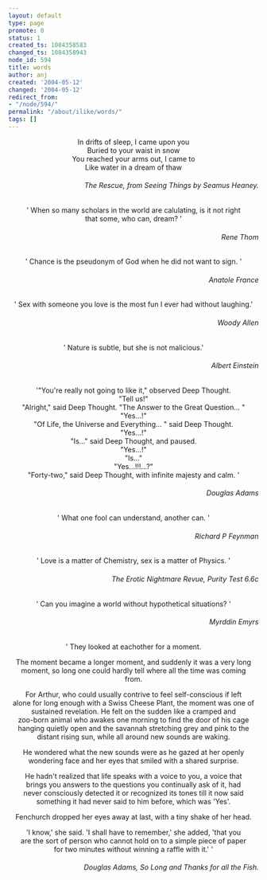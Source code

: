 ```yaml
---
layout: default
type: page
promote: 0
status: 1
created_ts: 1084358583
changed_ts: 1084358943
node_id: 594
title: words
author: anj
created: '2004-05-12'
changed: '2004-05-12'
redirect_from:
- "/node/594/"
permalink: "/about/ilike/words/"
tags: []
---
```

<p align="center">
In drifts of sleep, I came upon you<br>
Buried to your waist in snow<br>
You reached your arms out, I came to<br>
Like water in a dream of thaw
</p>
<h6 align="right">The Rescue, from Seeing Things by Seamus Heaney.</h6>

<!--break-->

<p align="center">
' When so many scholars in the world are calulating, is it not right <br>
that some, who can, dream? '
</p>
<h6 align="right">Rene Thom</h6>


<p align="center">
' Chance is the pseudonym of God when he did not want to sign. '
</p>
<h6 align="right">Anatole France</h6>


<p align="center">
' Sex with someone you love is the most fun I ever had without laughing.'<br>
</p>                                                     
<h6 align="right">Woody Allen</h6>


<p align="center">
' Nature is subtle, but she is not malicious.'
</p>
<h6 align="right">Albert Einstein</h6>


<p align="center">
'"You're really not going to like it," observed Deep Thought.
<br>
"Tell us!"<br>
"Alright," said Deep Thought.  "The Answer to the Great 
Question... "<br>
"Yes...!"<br>
"Of Life, the Universe and Everything... " said Deep 
Thought.<br>
"Yes...!"<br>
"Is..." said Deep Thought, and paused.<br>
"Yes...!"<br>
"Is..."<br>
"Yes...!!!...?"<br>
"Forty-two," said Deep Thought, with infinite majesty and 
calm. '
</p>
<h6 align="right">Douglas Adams</h6>


<p align="center">
' What one fool can understand, another can. '
</p>
<h6 align="right">Richard P Feynman</h6>


<p align="center">
' Love is a matter of Chemistry, sex is a matter of Physics. '
</p>

<h6 align="right">The Erotic Nightmare Revue, Purity Test 6.6c</h6>


<p align="center">
' Can you imagine a world without hypothetical situations? '
</p>
<h6 align="right">Myrddin Emyrs</h6>


<p align="center">
' They looked at eachother for a moment.<br>
</p>
<p align="center">
The moment became a longer moment, and suddenly it was a very long <br>
moment, so long one could hardly tell where all the time was coming <br>
from.
</p>
<p align="center">
For Arthur, who could usually contrive to feel self-conscious if left <br>
alone for long enough with a Swiss Cheese Plant, the moment was one of <br>
sustained revelation.  He felt on the sudden like a cramped and <br>
zoo-born animal who awakes one morning to find the door of his cage <br>
hanging quietly open and the savannah stretching grey and pink to the<br>
distant rising sun, while all around new sounds are waking.
</p>
<p align="center">
He wondered what the new sounds were as he gazed at her openly <br>
wondering face and her eyes that smiled with a shared surprise.
</p>
<p align="center">
He hadn't realized that life speaks with a voice to you, a voice that <br>
brings you answers to the questions you continually ask of it, had <br>
never consciously detected it or recognized its tones till it now said <br>
something it had never said to him before, which was 'Yes'.
</p>
<p align="center">
Fenchurch dropped her eyes away at last, with a tiny shake of her head.<br>
</p>
<p align="center">
'I know,' she said.  'I shall have to remember,' she added, 'that you <br>
are the sort of person who cannot hold on to a simple piece of paper <br>
for two minutes without winning a raffle with it.' '
</p>
<h6 align="right">Douglas Adams, So Long and Thanks for all the Fish.</h6>
